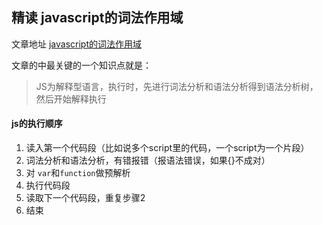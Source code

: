 ## 精读 javascript的词法作用域

文章地址 [javascript的词法作用域](http://js8.in/2011/08/15/javascript%E7%9A%84%E8%AF%8D%E6%B3%95%E4%BD%9C%E7%94%A8%E5%9F%9F/)

文章的中最关键的一个知识点就是：

>JS为解释型语言，执行时，先进行词法分析和语法分析得到语法分析树，然后开始解释执行

#### js的执行顺序
1. 读入第一个代码段（比如说多个script里的代码，一个script为一个片段）
2. 词法分析和语法分析，有错报错（报语法错误，如果{}不成对）
3. 对 `var`和`function`做预解析
4. 执行代码段
5. 读取下一个代码段，重复步骤2
6. 结束
